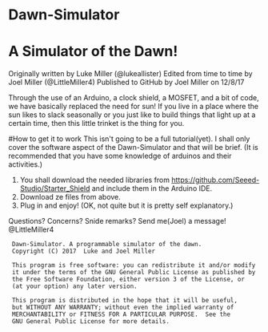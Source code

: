 # Dawn-Simulator
# A Simulator of the Dawn!

 Originally written by Luke Miller (@lukeallister)
 Edited from time to time by Joel Miller (@LittleMiller4)
 Published to GitHub by Joel Miller on 12/8/17


 Through the use of an Arduino, a clock shield, a MOSFET, and a bit of code, we have basically replaced the need for sun!
 If you live in a place where the sun likes to slack seasonally or you just like to build things that light up at a certain time, then this little trinket is the thing for you.


#How to get it to work
    This isn't going to be a full tutorial(yet). I shall only cover the software aspect of the Dawn-Simulator and that will be brief. (It is recommended that you have some knowledge of arduinos and their activities.)

1. You shall download the needed libraries from https://github.com/Seeed-Studio/Starter_Shield and include them in the Arduino IDE.
2. Download ze files from above.
3. Plug in and enjoy! (OK, not quite but it is pretty self explanatory.)

Questions? Concerns? Snide remarks? Send me(Joel) a message! @LittleMiller4



     Dawn-Simulator. A programmable simulator of the dawn.
     Copyright (C) 2017  Luke and Joel Miller

     This program is free software: you can redistribute it and/or modify
     it under the terms of the GNU General Public License as published by
     the Free Software Foundation, either version 3 of the License, or
     (at your option) any later version.

     This program is distributed in the hope that it will be useful,
     but WITHOUT ANY WARRANTY; without even the implied warranty of
     MERCHANTABILITY or FITNESS FOR A PARTICULAR PURPOSE.  See the
     GNU General Public License for more details.
